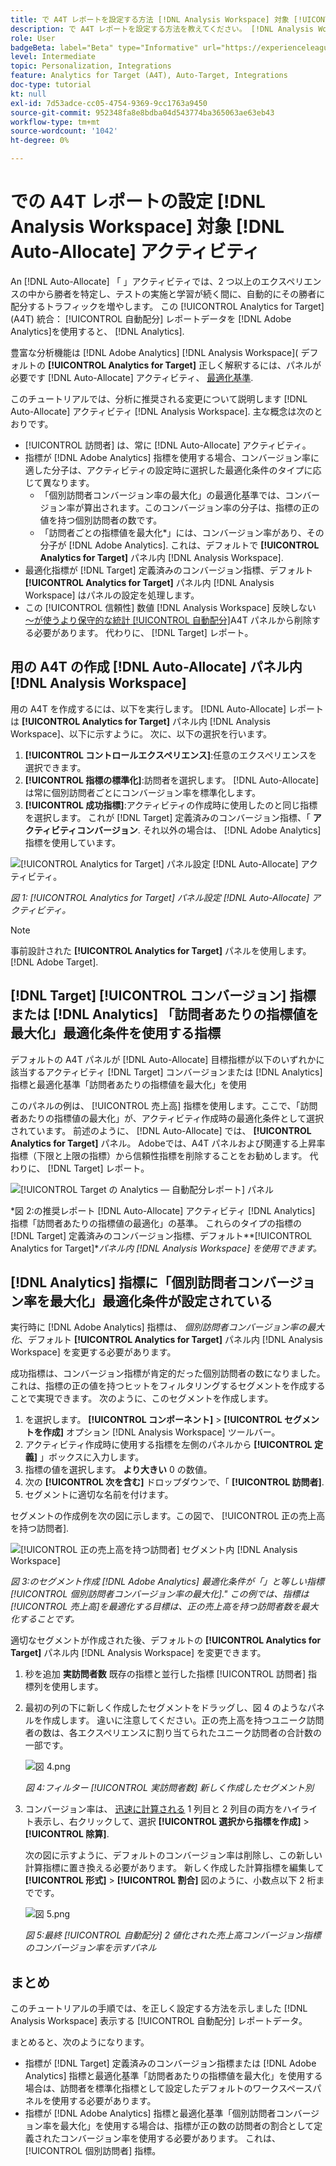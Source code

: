 ```yaml
---
title: で A4T レポートを設定する方法 [!DNL Analysis Workspace] 対象 [!UICONTROL 自動配分] アクティビティ
description: で A4T レポートを設定する方法を教えてください。 [!DNL Analysis Workspace] を実行すると、期待した結果が得られます。 [!UICONTROL 自動配分] アクティビティ。
role: User
badgeBeta: label="Beta" type="Informative" url="https://experienceleague.adobe.com/docs/target/using/introduction/intro.html?lang=en#beta newtab=true" tooltip="What are Target Beta release features?"
level: Intermediate
topic: Personalization, Integrations
feature: Analytics for Target (A4T), Auto-Target, Integrations
doc-type: tutorial
kt: null
exl-id: 7d53adce-cc05-4754-9369-9cc1763a9450
source-git-commit: 952348fa8e8bdba04d543774ba365063ae63eb43
workflow-type: tm+mt
source-wordcount: '1042'
ht-degree: 0%

---
```


# での A4T レポートの設定 [!DNL Analysis Workspace] 対象 [!DNL Auto-Allocate] アクティビティ

An [!DNL Auto-Allocate] 「 」アクティビティでは、2 つ以上のエクスペリエンスの中から勝者を特定し、テストの実施と学習が続く間に、自動的にその勝者に配分するトラフィックを増やします。 この [!UICONTROL Analytics for Target] (A4T) 統合： [!UICONTROL 自動配分] レポートデータを [!DNL Adobe Analytics]を使用すると、 [!DNL Analytics].

豊富な分析機能は [!DNL Adobe Analytics] [!DNL Analysis Workspace]( デフォルトの **[!UICONTROL Analytics for Target]** 正しく解釈するには、パネルが必要です [!DNL Auto-Allocate] アクティビティ、 [最適化基準](https://experienceleague.adobe.com/docs/target/using/integrate/a4t/a4t-at-aa.html?lang=en#supported).

このチュートリアルでは、分析に推奨される変更について説明します [!DNL Auto-Allocate] アクティビティ [!DNL Analysis Workspace]. 主な概念は次のとおりです。

* [!UICONTROL 訪問者] は、常に [!DNL Auto-Allocate] アクティビティ。
* 指標が [!DNL Adobe Analytics] 指標を使用する場合、コンバージョン率に適した分子は、アクティビティの設定時に選択した最適化条件のタイプに応じて異なります。
   * 「個別訪問者コンバージョン率の最大化」の最適化基準では、コンバージョン率が算出されます。このコンバージョン率の分子は、指標の正の値を持つ個別訪問者の数です。
   * 「訪問者ごとの指標値を最大化*」には、コンバージョン率があり、その分子が [!DNL Adobe Analytics]. これは、デフォルトで **[!UICONTROL Analytics for Target]** パネル内 [!DNL Analysis Workspace].
* 最適化指標が [!DNL Target] 定義済みのコンバージョン指標、デフォルト **[!UICONTROL Analytics for Target]** パネル内 [!DNL Analysis Workspace] はパネルの設定を処理します。
* この [!UICONTROL 信頼性] 数値 [!DNL Analysis Workspace] 反映しない [～が使うより保守的な統計 [!UICONTROL 自動配分]](https://experienceleague.adobe.com/docs/target/using/activities/auto-allocate/automated-traffic-allocation.html?lang=en#section_98388996F0584E15BF3A99C57EEB7629)A4T パネルから削除する必要があります。 代わりに、 [!DNL Target] レポート。

## 用の A4T の作成 [!DNL Auto-Allocate] パネル内 [!DNL Analysis Workspace]

用の A4T を作成するには、以下を実行します。 [!DNL Auto-Allocate] レポートは **[!UICONTROL Analytics for Target]** パネル内 [!DNL Analysis Workspace]、以下に示すように。 次に、以下の選択を行います。

1. **[!UICONTROL コントロールエクスペリエンス]**:任意のエクスペリエンスを選択できます。
2. **[!UICONTROL 指標の標準化]**:訪問者を選択します。 [!DNL Auto-Allocate] は常に個別訪問者ごとにコンバージョン率を標準化します。
3. **[!UICONTROL 成功指標]**:アクティビティの作成時に使用したのと同じ指標を選択します。 これが [!DNL Target] 定義済みのコンバージョン指標、「 **アクティビティコンバージョン**. それ以外の場合は、 [!DNL Adobe Analytics] 指標を使用しています。

![[!UICONTROL Analytics for Target] パネル設定 [!DNL Auto-Allocate] アクティビティ。](assets/AAFigure1.png)

*図 1: [!UICONTROL Analytics for Target] パネル設定 [!DNL Auto-Allocate] アクティビティ。*

>[!NOTE]
>
> 事前設計された **[!UICONTROL Analytics for Target]** パネルを使用します。 [!DNL Adobe Target].

## [!DNL Target] [!UICONTROL コンバージョン] 指標または [!DNL Analytics] 「訪問者あたりの指標値を最大化」最適化条件を使用する指標

デフォルトの A4T パネルが [!DNL Auto-Allocate] 目標指標が以下のいずれかに該当するアクティビティ [!DNL Target] コンバージョンまたは [!DNL Analytics] 指標と最適化基準「訪問者あたりの指標値を最大化」を使用

このパネルの例は、 [!UICONTROL 売上高] 指標を使用します。ここで、「訪問者あたりの指標値の最大化」が、アクティビティ作成時の最適化条件として選択されています。 前述のように、 [!DNL Auto-Allocate] では、 **[!UICONTROL Analytics for Target]** パネル。 Adobeでは、A4T パネルおよび関連する上昇率指標（下限と上限の指標）から信頼性指標を削除することをお勧めします。 代わりに、 [!DNL Target] レポート。

![[!UICONTROL Target の Analytics — 自動配分レポート] パネル](assets/AAFigure2.png)

*図 2:の推奨レポート [!DNL Auto-Allocate] アクティビティ [!DNL Analytics] 指標「訪問者あたりの指標値の最適化」の基準。 これらのタイプの指標の [!DNL Target] 定義済みのコンバージョン指標、デフォルト&#x200B;**[!UICONTROL Analytics for Target]**パネル内 [!DNL Analysis Workspace] を使用できます。*

## [!DNL Analytics] 指標に「個別訪問者コンバージョン率を最大化」最適化条件が設定されている

実行時に [!DNL Adobe Analytics] 指標は、 *個別訪問者コンバージョン率の最大化*、デフォルト **[!UICONTROL Analytics for Target]** パネル内 [!DNL Analysis Workspace] を変更する必要があります。

成功指標は、コンバージョン指標が肯定的だった個別訪問者の数になりました。 これは、指標の正の値を持つヒットをフィルタリングするセグメントを作成することで実現できます。 次のように、このセグメントを作成します。

1. を選択します。 **[!UICONTROL コンポーネント]** > **[!UICONTROL セグメントを作成]** オプション [!DNL Analysis Workspace] ツールバー。
1. アクティビティ作成時に使用する指標を左側のパネルから **[!UICONTROL 定義]** 」ボックスに入力します。
1. 指標の値を選択します。 **より大きい** 0 の数値。
1. 次の **[!UICONTROL 次を含む]** ドロップダウンで、「 **[!UICONTROL 訪問者]**.
1. セグメントに適切な名前を付けます。

セグメントの作成例を次の図に示します。この図で、 [!UICONTROL 正の売上高を持つ訪問者].

![[!UICONTROL 正の売上高を持つ訪問者] セグメント内 [!DNL Analysis Workspace]](assets/AAFigure3.png)

*図 3:のセグメント作成 [!DNL Adobe Analytics] 最適化条件が「」と等しい指標[!UICONTROL 個別訪問者コンバージョン率の最大化].&quot; この例では、指標は [!UICONTROL 売上高]を最適化する目標は、正の売上高を持つ訪問者数を最大化することです。*

適切なセグメントが作成された後、デフォルトの  **[!UICONTROL Analytics for Target]** パネル内 [!DNL Analysis Workspace] を変更できます。

1. 秒を追加 **実訪問者数** 既存の指標と並行した指標 [!UICONTROL 訪問者] 指標列を使用します。
2. 最初の列の下に新しく作成したセグメントをドラッグし、図 4 のようなパネルを作成します。 違いに注意してください。正の売上高を持つユニーク訪問者の数は、各エクスペリエンスに割り当てられたユニーク訪問者の合計数の一部です。

   ![図 4.png](assets/AAFigure4.png)

   *図 4:フィルター [!UICONTROL 実訪問者数] 新しく作成したセグメント別*

3. コンバージョン率は、 [迅速に計算される](https://experienceleague.adobe.com/docs/analytics-learn/tutorials/components/calculated-metrics/quick-calculated-metrics-in-analysis-workspace.html?lang=en) 1 列目と 2 列目の両方をハイライト表示し、右クリックして、選択 **[!UICONTROL 選択から指標を作成]** > **[!UICONTROL 除算]**.

   次の図に示すように、デフォルトのコンバージョン率は削除し、この新しい計算指標に置き換える必要があります。 新しく作成した計算指標を編集して **[!UICONTROL 形式]** > **[!UICONTROL 割合]** 図のように、小数点以下 2 桁までです。

   ![図 5.png](assets/AAFigure5.png)

   *図 5:最終 [!UICONTROL 自動配分] 2 値化された売上高コンバージョン指標のコンバージョン率を示すパネル*

## まとめ

このチュートリアルの手順では、を正しく設定する方法を示しました [!DNL Analysis Workspace] 表示する [!UICONTROL 自動配分] レポートデータ。

まとめると、次のようになります。

* 指標が [!DNL Target] 定義済みのコンバージョン指標または [!DNL Adobe Analytics] 指標と最適化基準「訪問者あたりの指標値を最大化」を使用する場合は、訪問者を標準化指標として設定したデフォルトのワークスペースパネルを使用する必要があります。
* 指標が [!DNL Adobe Analytics] 指標と最適化基準「個別訪問者コンバージョン率を最大化」を使用する場合は、指標が正の数の訪問者の割合として定義されたコンバージョン率を使用する必要があります。 これは、 [!UICONTROL 個別訪問者] 指標。
